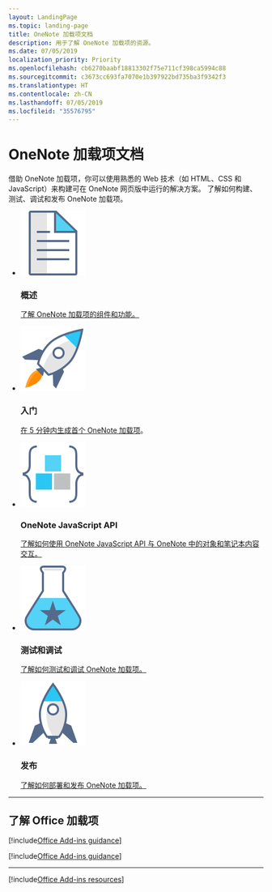 ```yaml
---
layout: LandingPage
ms.topic: landing-page
title: OneNote 加载项文档
description: 用于了解 OneNote 加载项的资源。
ms.date: 07/05/2019
localization_priority: Priority
ms.openlocfilehash: cb6270baabf18813302f75e711cf398ca5994c88
ms.sourcegitcommit: c3673cc693fa7070e1b397922bd735ba3f9342f3
ms.translationtype: HT
ms.contentlocale: zh-CN
ms.lasthandoff: 07/05/2019
ms.locfileid: "35576795"
---
```

# <a name="onenote-add-ins-documentation"></a>OneNote 加载项文档

借助 OneNote 加载项，你可以使用熟悉的 Web 技术（如 HTML、CSS 和 JavaScript）来构建可在 OneNote 网页版中运行的解决方案。 了解如何构建、测试、调试和发布 OneNote 加载项。

<ul class="panelContent cardsF cols cols3">
    <li>
        <div class="cardSize">
            <div class="cardPadding">
                <div class="card">
                    <div class="cardImageOuter">
                        <div class="cardImage">
                            <img src="../images/index-landing-page/i_article.svg" alt="Overview" />
                        </div>
                    </div>
                    <div class="cardText">
                        <h3>概述</h3>
                        <p><a href="onenote-add-ins-programming-overview.md">了解 OneNote 加载项的组件和功能。</a></p>
                    </div>
                </div>
            </div>
        </div>
    </li>
    <li>
        <div class="cardSize">
            <div class="cardPadding">
                <div class="card">
                    <div class="cardImageOuter">
                        <div class="cardImage">
                            <img src="../images/index-landing-page/i_get-started.svg" alt="Getting started" />
                        </div>
                    </div>
                    <div class="cardText">
                        <h3>入门</h3>
                        <p><a href="../quickstarts/onenote-quickstart.md">在 5 分钟内生成首个 OneNote 加载项</a>。</p>
                    </div>
                </div>
            </div>
        </div>
    </li>
    <li>
        <div class="cardSize">
            <div class="cardPadding">
                <div class="card">
                    <div class="cardImageOuter">
                        <div class="cardImage">
                            <img src="../images/index-landing-page/i_code-blocks.svg" alt="OneNote JavaScript API" />
                        </div>
                    </div>
                    <div class="cardText">
                        <h3>OneNote JavaScript API</h3>
                        <p><a href="../reference/overview/onenote-add-ins-javascript-reference.md">了解如何使用 OneNote JavaScript API 与 OneNote 中的对象和笔记本内容交互。</a></p>
                    </div>
                </div>
            </div>
        </div>
    </li>
    <li>
        <div class="cardSize">
            <div class="cardPadding">
                <div class="card">
                    <div class="cardImageOuter">
                        <div class="cardImage">
                            <img src="../images/index-landing-page/i_recommended-testing.svg" alt="Testing and debugging" />
                        </div>
                    </div>
                    <div class="cardText">
                        <h3>测试和调试</h3>
                        <p><a href="../testing/test-debug-office-add-ins.md">了解如何测试和调试 OneNote 加载项。</a></p>
                    </div>
                </div>
            </div>
        </div>
    </li>
    <li>
        <div class="cardSize">
            <div class="cardPadding">
                <div class="card">
                    <div class="cardImageOuter">
                        <div class="cardImage">
                            <img src="../images/index-landing-page/i_deploy.svg" alt="Publishing" />
                        </div>
                    </div>
                    <div class="cardText">
                        <h3>发布</h3>
                        <p><a href="../publish/publish.md">了解如何部署和发布 OneNote 加载项。</a></p>
                    </div>
                </div>
            </div>
        </div>
    </li>
</ul>

---

<h2>了解 Office 加载项</h2>

[!include[Office Add-ins guidance](../includes/landing-page-office-addins-guidance.md)]

[!include[Office Add-ins guidance](../includes/landing-page-office-addins-guidance-note.md)]

---

[!include[Office Add-ins resources](../includes/landing-page-resources-no-script-lab.md)]
